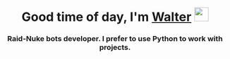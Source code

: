 <h1 align="center">Good time of day, I'm <a href="https://www.youtube.com/channel/UCvphtiRwg79OYUguZBJvGJQ/featured" target="_blank">Walter</a> 
<img src="https://i.ibb.co/87JNgZW/image.png" height="32"/></h1>
<h3 align="center">Raid-Nuke bots developer. I prefer to use Python to work with projects.</h3>
